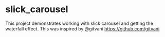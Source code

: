 # slick_carousel
This project demonstrates working with slick carousel and getting the waterfall effect. This was inspired by @gitvani https://github.com/gitvani 
